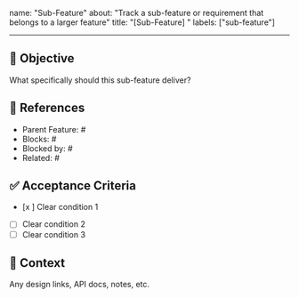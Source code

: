 name: "Sub-Feature"
about: "Track a sub-feature or requirement that belongs to a larger feature"
title: "[Sub-Feature] "
labels: ["sub-feature"]

---

## 🎯 Objective

What specifically should this sub-feature deliver?

## 🔗 References

- Parent Feature: #
- Blocks: #
- Blocked by: #
- Related: #

## ✅ Acceptance Criteria

- [x ] Clear condition 1
- [ ] Clear condition 2
- [ ] Clear condition 3

## 🧩 Context

Any design links, API docs, notes, etc.
